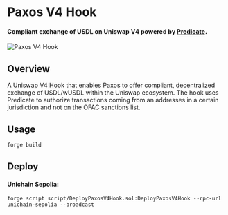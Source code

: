 # Paxos V4 Hook

#### Compliant exchange of USDL on Uniswap V4 powered by [Predicate](https://docs.predicate.io).

![Paxos V4 Hook](../assets/PaxosV4Hook.png)

## Overview

A Uniswap V4 Hook that enables Paxos to offer compliant, decentralized exchange of USDL/wUSDL within the Uniswap ecosystem. The hook uses Predicate to authorize transactions coming from an addresses in a certain jurisdiction and not on the OFAC sanctions list.


## Usage

```bash
forge build
```

## Deploy

#### Unichain Sepolia:

```solidity
forge script script/DeployPaxosV4Hook.sol:DeployPaxosV4Hook --rpc-url unichain-sepolia --broadcast
```